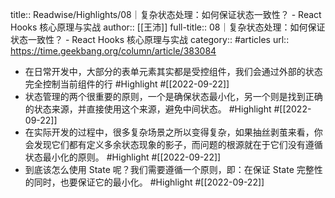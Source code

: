 title:: Readwise/Highlights/08｜复杂状态处理：如何保证状态一致性？ - React Hooks 核心原理与实战
author:: [[王沛]]
full-title:: 08｜复杂状态处理：如何保证状态一致性？ - React Hooks 核心原理与实战
category:: #articles
url:: https://time.geekbang.org/column/article/383084

- 在日常开发中，大部分的表单元素其实都是受控组件，我们会通过外部的状态完全控制当前组件的行 #Highlight #[[2022-09-22]]
- 状态管理的两个很重要的原则，一个是确保状态最小化，另一个则是找到正确的状态来源，并直接使用这个来源，避免中间状态。 #Highlight #[[2022-09-22]]
- 在实际开发的过程中，很多复杂场景之所以变得复杂，如果抽丝剥茧来看，你会发现它们都有定义多余状态现象的影子，而问题的根源就在于它们没有遵循状态最小化的原则。 #Highlight #[[2022-09-22]]
- 到底该怎么使用 State 呢？我们需要遵循一个原则，即：在保证 State 完整性的同时，也要保证它的最小化。 #Highlight #[[2022-09-22]]